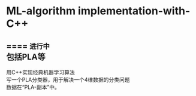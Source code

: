 # ML-algorithm implementation-with-C++
====
`进行中`
<br>包括PLA等
-------------------------

用C++实现经典机器学习算法<br>
写一个PLA分类器，用于解决一个4维数据的分类问题<br>
数据在“PLA-副本”中。<br>


